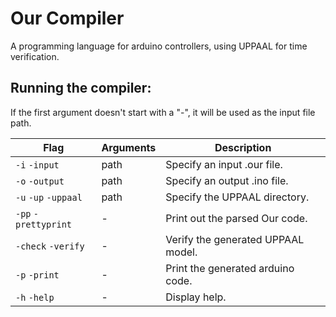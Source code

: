 # Our Compiler
A programming language for arduino controllers, using UPPAAL for time verification.

## Running the compiler:
If the first argument doesn't start with a "-", it will be used as the input file path.

|Flag|Arguments|Description|
|---------|-----|-----------|
| `-i` `-input`        |path| Specify an input .our file.|
| `-o` `-output`       |path| Specify an output .ino file.|
| `-u` `-up` `-uppaal` |path| Specify the UPPAAL directory.|
| `-pp` `-prettyprint` |-   | Print out the parsed Our code.|
| `-check` `-verify`   |-   | Verify the generated UPPAAL model.|
| `-p` `-print`        |-   | Print the generated arduino code.|
| `-h` `-help`         |-   | Display help.|